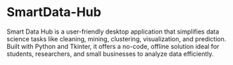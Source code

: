 # SmartData-Hub
Smart Data Hub is a user-friendly desktop application that simplifies data science tasks like cleaning, mining, clustering, visualization, and prediction. Built with Python and Tkinter, it offers a no-code, offline solution ideal for students, researchers, and small businesses to analyze data efficiently.
